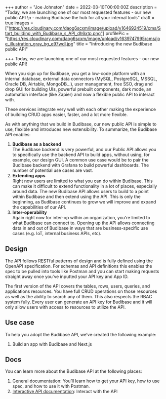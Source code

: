 +++
author = "Joe Johnston"
date = 2022-03-10T00:00:00Z
description = "Today, we are launching one of our most requested features - our new public API \n - making Budibase the hub for all your internal tools"
draft = true
images = ["https://res.cloudinary.com/daog6scxm/image/upload/v1646924519/cms/Start_building_with_Budibase_s_API_dh6xtp.png"]
profilePic = "https://res.cloudinary.com/daog6scxm/image/upload/v1639747995/cms/joe_illustration_gray_bg_e97wdl.jpg"
title = "Introducing the new Budibase public API"

+++
Today, we are launching one of our most requested features - our new public API!

When you sign up for Budibase, you get a low-code platform with an internal database, external data connectors (MySQL, PostgreSQL, MSSQL, Oracle DB, Airtable, MongoDB…), user management, free SSO, drag and drop GUI for building UIs, powerful prebuilt components, dark mode, an automation interface (like Zapier) and now a flexible public API to interact with.

These services integrate very well with each other making the experience of building CRUD apps easier, faster, and a lot more flexible.

As with anything that we build in Budibase, our new public API is simple to use, flexible and introduces new extensibility. To summarize, the Budibase API enables:

1. **Budibase as a backend**  
   The Budibase backend is very powerful, and our Public API allows you to specifically use the backend API to build apps, without using, for example, our design GUI. A common use case would be to pair the Budibase backend with Grafana to build powerful dashboards. The number of potential use cases are vast.
2. **Extending apps**  
   Right now users are limited to what you can do within Budibase. This can make it difficult to extend functionality in a lot of places, especially around data. The new Budibase API allows users to build to a point within Budibase and then extend using the API. This is only the beginning, as Budibase continues to grow we will improve and expand the capabilities of our API.
3. **Inter-operability**  
   Again right now for inter-op within an organization, you're limited to what Budibase can connect to. Opening up the API allows connecting data in and out of Budibase in ways that are business-specific use cases (e.g. IoT, internal business APIs, etc).

## Design

The API follows RESTful patterns of design and is fully defined using the OpenAPI specification. For schemas and API definitions this enables the spec to be pulled into tools like Postman and you can start making requests straight away once you've inputted your API key and App ID.

The first version of the API covers the tables, rows, users, queries, and applications resources. You have full CRUD operations on those resources as well as the ability to search any of them. This also respects the RBAC system fully. Every user can generate an API key for Budibase and it will only allow users with access to resources to utilize the API.

## Use case

To help you adopt the Budibase API, we’ve created the following example:

1. Build an app with Budibase and Next.js

## Docs

You can learn more about the Budibase API at the following places:

1. General documentation: You’ll learn how to get your API key, how to use spec, and how to use it with Postman.
2. [Interactive API documentation](https://docs.budibase.com/reference/post_applications): Interact with the API